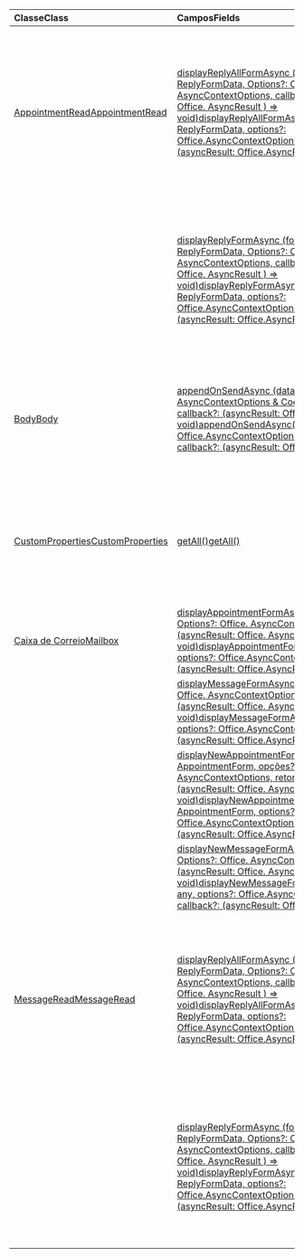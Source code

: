 | <span data-ttu-id="c0c66-101">Classe</span><span class="sxs-lookup"><span data-stu-id="c0c66-101">Class</span></span> | <span data-ttu-id="c0c66-102">Campos</span><span class="sxs-lookup"><span data-stu-id="c0c66-102">Fields</span></span> | <span data-ttu-id="c0c66-103">Descrição</span><span class="sxs-lookup"><span data-stu-id="c0c66-103">Description</span></span> |
|:---|:---|:---|
|[<span data-ttu-id="c0c66-104">AppointmentRead</span><span class="sxs-lookup"><span data-stu-id="c0c66-104">AppointmentRead</span></span>](/javascript/api/outlook/outlook.appointmentread)|[<span data-ttu-id="c0c66-105">displayReplyAllFormAsync (formData: String \| ReplyFormData, Options?: Office. AsyncContextOptions, callback?: (AsyncResult: Office. AsyncResult <void> ) => void)</span><span class="sxs-lookup"><span data-stu-id="c0c66-105">displayReplyAllFormAsync(formData: string \| ReplyFormData, options?: Office.AsyncContextOptions, callback?: (asyncResult: Office.AsyncResult<void>) => void)</span></span>](/javascript/api/outlook/outlook.appointmentread#displayreplyallformasync-formdata--options--callback--asyncresult-)|<span data-ttu-id="c0c66-106">Exibe um formulário de resposta que inclui o remetente e todos os destinatários da mensagem selecionada ou o organizador e todos os participantes do</span><span class="sxs-lookup"><span data-stu-id="c0c66-106">Displays a reply form that includes either the sender and all recipients of the selected message or the organizer and all attendees of the</span></span>|
||[<span data-ttu-id="c0c66-107">displayReplyFormAsync (formData: String \| ReplyFormData, Options?: Office. AsyncContextOptions, callback?: (AsyncResult: Office. AsyncResult <void> ) => void)</span><span class="sxs-lookup"><span data-stu-id="c0c66-107">displayReplyFormAsync(formData: string \| ReplyFormData, options?: Office.AsyncContextOptions, callback?: (asyncResult: Office.AsyncResult<void>) => void)</span></span>](/javascript/api/outlook/outlook.appointmentread#displayreplyformasync-formdata--options--callback--asyncresult-)|<span data-ttu-id="c0c66-108">Exibe um formulário de resposta que inclui o remetente da mensagem selecionada ou o organizador do compromisso selecionado.</span><span class="sxs-lookup"><span data-stu-id="c0c66-108">Displays a reply form that includes only the sender of the selected message or the organizer of the selected appointment.</span></span>|
|[<span data-ttu-id="c0c66-109">Body</span><span class="sxs-lookup"><span data-stu-id="c0c66-109">Body</span></span>](/javascript/api/outlook/outlook.body)|[<span data-ttu-id="c0c66-110">appendOnSendAsync (data: String, Options?: Office. AsyncContextOptions & CoercionTypeOptions, callback?: (asyncResult: Office. AsyncResult <void> ) => void)</span><span class="sxs-lookup"><span data-stu-id="c0c66-110">appendOnSendAsync(data: string, options?: Office.AsyncContextOptions & CoercionTypeOptions, callback?: (asyncResult: Office.AsyncResult<void>) => void)</span></span>](/javascript/api/outlook/outlook.body#appendonsendasync-data--options--callback--asyncresult-)|<span data-ttu-id="c0c66-111">Anexa em enviar o conteúdo especificado para o final do corpo do item, após qualquer assinatura.</span><span class="sxs-lookup"><span data-stu-id="c0c66-111">Appends on send the specified content to the end of the item body, after any signature.</span></span>|
|[<span data-ttu-id="c0c66-112">CustomProperties</span><span class="sxs-lookup"><span data-stu-id="c0c66-112">CustomProperties</span></span>](/javascript/api/outlook/outlook.customproperties)|[<span data-ttu-id="c0c66-113">getAll()</span><span class="sxs-lookup"><span data-stu-id="c0c66-113">getAll()</span></span>](/javascript/api/outlook/outlook.customproperties#getall--)|<span data-ttu-id="c0c66-114">Retorna um objeto com todas as propriedades personalizadas em uma coleção de pares de nome/valor.</span><span class="sxs-lookup"><span data-stu-id="c0c66-114">Returns an object with all custom properties in a collection of name/value pairs.</span></span>|
|[<span data-ttu-id="c0c66-115">Caixa de Correio</span><span class="sxs-lookup"><span data-stu-id="c0c66-115">Mailbox</span></span>](/javascript/api/outlook/outlook.mailbox)|[<span data-ttu-id="c0c66-116">displayAppointmentFormAsync (itemId: String, Options?: Office. AsyncContextOptions, callback?: (asyncResult: Office. AsyncResult <void> ) => void)</span><span class="sxs-lookup"><span data-stu-id="c0c66-116">displayAppointmentFormAsync(itemId: string, options?: Office.AsyncContextOptions, callback?: (asyncResult: Office.AsyncResult<void>) => void)</span></span>](/javascript/api/outlook/outlook.mailbox#displayappointmentformasync-itemid--options--callback--asyncresult-)|<span data-ttu-id="c0c66-117">Exibe um compromisso de calendário existente.</span><span class="sxs-lookup"><span data-stu-id="c0c66-117">Displays an existing calendar appointment.</span></span>|
||[<span data-ttu-id="c0c66-118">displayMessageFormAsync (itemId: String, Options?: Office. AsyncContextOptions, callback?: (asyncResult: Office. AsyncResult <void> ) => void)</span><span class="sxs-lookup"><span data-stu-id="c0c66-118">displayMessageFormAsync(itemId: string, options?: Office.AsyncContextOptions, callback?: (asyncResult: Office.AsyncResult<void>) => void)</span></span>](/javascript/api/outlook/outlook.mailbox#displaymessageformasync-itemid--options--callback--asyncresult-)|<span data-ttu-id="c0c66-119">Exibe uma mensagem existente.</span><span class="sxs-lookup"><span data-stu-id="c0c66-119">Displays an existing message.</span></span>|
||[<span data-ttu-id="c0c66-120">displayNewAppointmentFormAsync (parâmetros: AppointmentForm, opções?: Office. AsyncContextOptions, retorno de chamada?: (asyncResult: Office. AsyncResult <void> ) => void)</span><span class="sxs-lookup"><span data-stu-id="c0c66-120">displayNewAppointmentFormAsync(parameters: AppointmentForm, options?: Office.AsyncContextOptions, callback?: (asyncResult: Office.AsyncResult<void>) => void)</span></span>](/javascript/api/outlook/outlook.mailbox#displaynewappointmentformasync-parameters--options--callback--asyncresult-)|<span data-ttu-id="c0c66-121">Exibe um formulário para criar um compromisso no calendário.</span><span class="sxs-lookup"><span data-stu-id="c0c66-121">Displays a form for creating a new calendar appointment.</span></span>|
||[<span data-ttu-id="c0c66-122">displayNewMessageFormAsync (parâmetros: any, Options?: Office. AsyncContextOptions, callback?: (asyncResult: Office. AsyncResult <void> ) => void)</span><span class="sxs-lookup"><span data-stu-id="c0c66-122">displayNewMessageFormAsync(parameters: any, options?: Office.AsyncContextOptions, callback?: (asyncResult: Office.AsyncResult<void>) => void)</span></span>](/javascript/api/outlook/outlook.mailbox#displaynewmessageformasync-parameters--options--callback--asyncresult-)|<span data-ttu-id="c0c66-123">Exibe um formulário para criar uma nova mensagem.</span><span class="sxs-lookup"><span data-stu-id="c0c66-123">Displays a form for creating a new message.</span></span>|
|[<span data-ttu-id="c0c66-124">MessageRead</span><span class="sxs-lookup"><span data-stu-id="c0c66-124">MessageRead</span></span>](/javascript/api/outlook/outlook.messageread)|[<span data-ttu-id="c0c66-125">displayReplyAllFormAsync (formData: String \| ReplyFormData, Options?: Office. AsyncContextOptions, callback?: (AsyncResult: Office. AsyncResult <void> ) => void)</span><span class="sxs-lookup"><span data-stu-id="c0c66-125">displayReplyAllFormAsync(formData: string \| ReplyFormData, options?: Office.AsyncContextOptions, callback?: (asyncResult: Office.AsyncResult<void>) => void)</span></span>](/javascript/api/outlook/outlook.messageread#displayreplyallformasync-formdata--options--callback--asyncresult-)|<span data-ttu-id="c0c66-126">Exibe um formulário de resposta que inclui o remetente e todos os destinatários da mensagem selecionada ou o organizador e todos os participantes do</span><span class="sxs-lookup"><span data-stu-id="c0c66-126">Displays a reply form that includes either the sender and all recipients of the selected message or the organizer and all attendees of the</span></span>|
||[<span data-ttu-id="c0c66-127">displayReplyFormAsync (formData: String \| ReplyFormData, Options?: Office. AsyncContextOptions, callback?: (AsyncResult: Office. AsyncResult <void> ) => void)</span><span class="sxs-lookup"><span data-stu-id="c0c66-127">displayReplyFormAsync(formData: string \| ReplyFormData, options?: Office.AsyncContextOptions, callback?: (asyncResult: Office.AsyncResult<void>) => void)</span></span>](/javascript/api/outlook/outlook.messageread#displayreplyformasync-formdata--options--callback--asyncresult-)|<span data-ttu-id="c0c66-128">Exibe um formulário de resposta que inclui o remetente da mensagem selecionada ou o organizador do compromisso selecionado.</span><span class="sxs-lookup"><span data-stu-id="c0c66-128">Displays a reply form that includes only the sender of the selected message or the organizer of the selected appointment.</span></span>|
